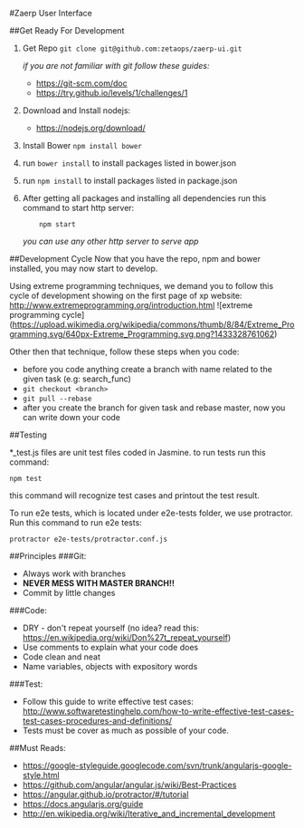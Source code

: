 #Zaerp User Interface

##Get Ready For Development
1. Get Repo `git clone git@github.com:zetaops/zaerp-ui.git`

    *if you are not familiar with git follow these guides:* 
    - https://git-scm.com/doc
    - https://try.github.io/levels/1/challenges/1

2. Download and Install nodejs:
    - https://nodejs.org/download/

3. Install Bower `npm install bower`

4. run `bower install` to install packages listed in bower.json 

5. run `npm install` to install packages listed in package.json

6. After getting all packages and installing all dependencies run this command to start http server:
    ```
        npm start
    ```
    *you can use any other http server to serve app*

##Development Cycle
Now that you have the repo, npm and bower installed, you may now start to develop.

Using extreme programming techniques, we demand you to follow this cycle of development showing on the first page of xp website: http://www.extremeprogramming.org/introduction.html
![extreme programming cycle]
(https://upload.wikimedia.org/wikipedia/commons/thumb/8/84/Extreme_Programming.svg/640px-Extreme_Programming.svg.png?1433328761062)

Other then that technique, follow these steps when you code:
- before you code anything create a branch with name related to the given task (e.g: search_func)
- `git checkout <branch>`
- `git pull --rebase`
- after you create the branch for given task and rebase master, now you can write down your code


##Testing

*_test.js files are unit test files coded in Jasmine. to run tests run this command:

    npm test

this command will recognize test cases and printout the test result.

To run e2e tests, which is located under e2e-tests folder, we use protractor. Run this command to run e2e tests:

    protractor e2e-tests/protractor.conf.js

##Principles
###Git:
- Always work with branches
- **NEVER MESS WITH MASTER BRANCH!!**
- Commit by little changes

###Code:
- DRY - don't repeat yourself (no idea? read this: https://en.wikipedia.org/wiki/Don%27t_repeat_yourself)
- Use comments to explain what your code does
- Code clean and neat
- Name variables, objects with expository words

###Test:
- Follow this guide to write effective test cases: http://www.softwaretestinghelp.com/how-to-write-effective-test-cases-test-cases-procedures-and-definitions/
- Tests must be cover as much as possible of your code.



##Must Reads:
- https://google-styleguide.googlecode.com/svn/trunk/angularjs-google-style.html
- https://github.com/angular/angular.js/wiki/Best-Practices
- https://angular.github.io/protractor/#/tutorial
- https://docs.angularjs.org/guide
- http://en.wikipedia.org/wiki/Iterative_and_incremental_development